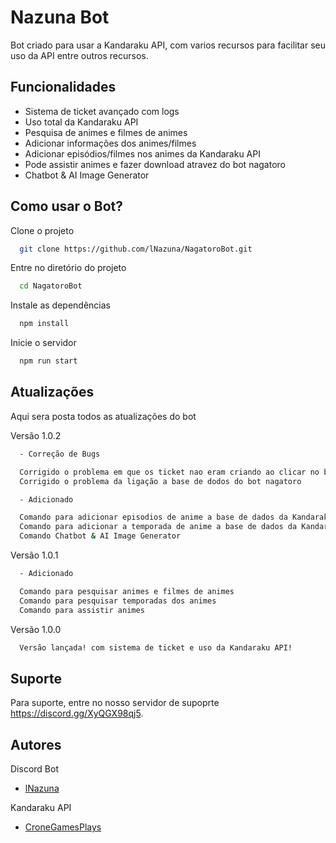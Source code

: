 
# Nazuna Bot

Bot criado para usar a Kandaraku API, com varios recursos para facilitar seu uso da API entre outros recursos.


## Funcionalidades

- Sistema de ticket avançado com logs
- Uso total da Kandaraku API
- Pesquisa de animes e filmes de animes
- Adicionar informações dos animes/filmes
- Adicionar episódios/filmes nos animes da Kandaraku API
- Pode assistir animes e fazer download atravez do bot nagatoro
- Chatbot & AI Image Generator


## Como usar o Bot?

Clone o projeto

```bash
  git clone https://github.com/lNazuna/NagatoroBot.git
```

Entre no diretório do projeto

```bash
  cd NagatoroBot
```

Instale as dependências

```bash
  npm install
```

Inicie o servidor

```bash
  npm run start
```



## Atualizações

Aqui sera posta todos as atualizações do bot

Versão 1.0.2

```bash
  - Correção de Bugs

  Corrigido o problema em que os ticket nao eram criando ao clicar no botão
  Corrigido o problema da ligação a base de dodos do bot nagatoro

  - Adicionado

  Comando para adicionar episodios de anime a base de dados da Kandaraku API
  Comando para adicionar a temporada de anime a base de dados da Kandaraku API
  Comando Chatbot & AI Image Generator
```

Versão 1.0.1

```bash
  - Adicionado

  Comando para pesquisar animes e filmes de animes
  Comando para pesquisar temporadas dos animes
  Comando para assistir animes
```

Versão 1.0.0

```bash
  Versão lançada! com sistema de ticket e uso da Kandaraku API!
```


## Suporte

Para suporte, entre no nosso servidor de supoprte https://discord.gg/XyQGX98qj5.


## Autores

Discord Bot
- [lNazuna](https://github.com/lNazuna)

Kandaraku API
- [CroneGamesPlays](https://github.com/CroneGamesPlays)
